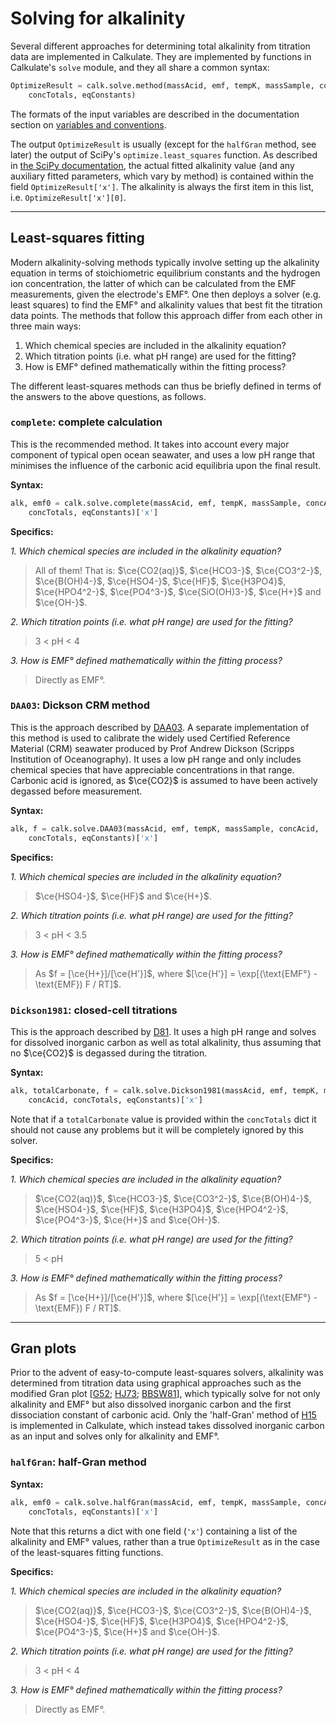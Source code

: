 <script type="text/x-mathjax-config">
MathJax.Hub.Config({tex2jax: {inlineMath: [['$','$'], ['\\(','\\)']]}});
MathJax.Ajax.config.path["mhchem"] =
  "https://cdnjs.cloudflare.com/ajax/libs/mathjax-mhchem/3.3.2";
MathJax.Hub.Config({TeX: {extensions: ["[mhchem]/mhchem.js"]}});
</script><script src='https://cdnjs.cloudflare.com/ajax/libs/mathjax/2.7.5/MathJax.js?config=TeX-MML-AM_CHTML' async></script>

# Solving for alkalinity

Several different approaches for determining total alkalinity from titration data are implemented in Calkulate. They are implemented by functions in Calkulate's `solve` module, and they all share a common syntax:

```python
OptimizeResult = calk.solve.method(massAcid, emf, tempK, massSample, concAcid,
    concTotals, eqConstants)
```

The formats of the input variables are described in the documentation section on [variables and conventions](../conventions).

The output `OptimizeResult` is usually (except for the `halfGran` method, see later) the output of SciPy's `optimize.least_squares` function. As described in [the SciPy documentation](https://docs.scipy.org/doc/scipy/reference/generated/scipy.optimize.least_squares.html), the actual fitted alkalinity value (and any auxiliary fitted parameters, which vary by method) is contained within the field `OptimizeResult['x']`. The alkalinity is always the first item in this list, i.e. `OptimizeResult['x'][0]`.

---

## Least-squares fitting

Modern alkalinity-solving methods typically involve setting up the alkalinity equation in terms of stoichiometric equilibrium constants and the hydrogen ion concentration, the latter of which can be calculated from the EMF measurements, given the electrode's EMF°. One then deploys a solver (e.g. least squares) to find the EMF° and alkalinity values that best fit the titration data points. The methods that follow this approach differ from each other in three main ways:

  1. Which chemical species are included in the alkalinity equation?
  2. Which titration points (i.e. what pH range) are used for the fitting?
  3. How is EMF° defined mathematically within the fitting process?

The different least-squares methods can thus be briefly defined in terms of the answers to the above questions, as follows.

### `complete`: complete calculation

This is the recommended method. It takes into account every major component of typical open ocean seawater, and uses a low pH range that minimises the influence of the carbonic acid equilibria upon the final result.

**Syntax:**

```python
alk, emf0 = calk.solve.complete(massAcid, emf, tempK, massSample, concAcid,
    concTotals, eqConstants)['x']
```

**Specifics:**

*1. Which chemical species are included in the alkalinity equation?*

> All of them! That is: $\ce{CO2(aq)}$, $\ce{HCO3-}$, $\ce{CO3^2-}$, $\ce{B(OH)4-}$, $\ce{HSO4-}$, $\ce{HF}$, $\ce{H3PO4}$, $\ce{HPO4^2-}$, $\ce{PO4^3-}$, $\ce{SiO(OH)3-}$, $\ce{H+}$ and $\ce{OH-}$.

*2. Which titration points (i.e. what pH range) are used for the fitting?*

> 3 < pH < 4

*3. How is EMF° defined mathematically within the fitting process?*

> Directly as EMF°.

### `DAA03`: Dickson CRM method

This is the approach described by [DAA03](../references/#DAA03). A separate implementation of this method is used to calibrate the widely used Certified Reference Material (CRM) seawater produced by Prof Andrew Dickson (Scripps Institution of Oceanography). It uses a low pH range and only includes chemical species that have appreciable concentrations in that range. Carbonic acid is ignored, as $\ce{CO2}$ is assumed to have been actively degassed before measurement.

**Syntax:**

```python
alk, f = calk.solve.DAA03(massAcid, emf, tempK, massSample, concAcid,
    concTotals, eqConstants)['x']
```

**Specifics:**

*1. Which chemical species are included in the alkalinity equation?*

> $\ce{HSO4-}$, $\ce{HF}$ and $\ce{H+}$.

*2. Which titration points (i.e. what pH range) are used for the fitting?*

> 3 < pH < 3.5

*3. How is EMF° defined mathematically within the fitting process?*

> As $f = [\ce{H+}]/[\ce{H'}]$, where $[\ce{H'}] = \exp[(\text{EMF°} - \text{EMF}) F / RT]$.

### `Dickson1981`: closed-cell titrations

This is the approach described by [D81](../references/#D81). It uses a high pH range and solves for dissolved inorganic carbon as well as total alkalinity, thus assuming that no $\ce{CO2}$ is degassed during the titration.

**Syntax:**

```python
alk, totalCarbonate, f = calk.solve.Dickson1981(massAcid, emf, tempK, massSample,
    concAcid, concTotals, eqConstants)['x']
```

Note that if a `totalCarbonate` value is provided within the `concTotals` dict it should not cause any problems but it will be completely ignored by this solver.

**Specifics:**

*1. Which chemical species are included in the alkalinity equation?*

> $\ce{CO2(aq)}$, $\ce{HCO3-}$, $\ce{CO3^2-}$, $\ce{B(OH)4-}$, $\ce{HSO4-}$, $\ce{HF}$, $\ce{H3PO4}$, $\ce{HPO4^2-}$, $\ce{PO4^3-}$, $\ce{H+}$ and $\ce{OH-}$.

*2. Which titration points (i.e. what pH range) are used for the fitting?*

> 5 < pH

*3. How is EMF° defined mathematically within the fitting process?*

> As $f = [\ce{H+}]/[\ce{H'}]$, where $[\ce{H'}] = \exp[(\text{EMF°} - \text{EMF}) F / RT]$.

---

## Gran plots

Prior to the advent of easy-to-compute least-squares solvers, alkalinity was determined from titration data using graphical approaches such as the modified Gran plot [[G52](../references/#G52); [HJ73](../references/#HJ73); [BBSW81](../references/#BBSW81)], which typically solve for not only alkalinity and EMF° but also dissolved inorganic carbon and the first dissociation constant of carbonic acid. Only the 'half-Gran' method of [H15](../references/#H15) is implemented in Calkulate, which instead takes dissolved inorganic carbon as an input and solves only for alkalinity and EMF°.

### `halfGran`: half-Gran method

**Syntax:**

```python
alk, emf0 = calk.solve.halfGran(massAcid, emf, tempK, massSample, concAcid,
    concTotals, eqConstants)['x']
```

Note that this returns a dict with one field (`'x'`) containing a list of the alkalinity and EMF° values, rather than a true `OptimizeResult` as in the case of the least-squares fitting functions.

**Specifics:**

*1. Which chemical species are included in the alkalinity equation?*

> $\ce{CO2(aq)}$, $\ce{HCO3-}$, $\ce{CO3^2-}$, $\ce{B(OH)4-}$, $\ce{HSO4-}$, $\ce{HF}$, $\ce{H3PO4}$, $\ce{HPO4^2-}$, $\ce{PO4^3-}$, $\ce{H+}$ and $\ce{OH-}$.

*2. Which titration points (i.e. what pH range) are used for the fitting?*

> 3 < pH < 4

*3. How is EMF° defined mathematically within the fitting process?*

> Directly as EMF°.

